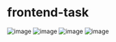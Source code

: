 # frontend-task
![image](https://user-images.githubusercontent.com/60192477/112285343-3a966680-8cb0-11eb-8d1c-a1c1bde329b7.png)
![image](https://user-images.githubusercontent.com/60192477/112285366-408c4780-8cb0-11eb-9e51-cf918db6f64f.png)
![image](https://user-images.githubusercontent.com/60192477/112285382-4550fb80-8cb0-11eb-92b4-8d99633500f6.png)
![image](https://user-images.githubusercontent.com/60192477/112285448-569a0800-8cb0-11eb-9396-e20addc9ca92.png)
